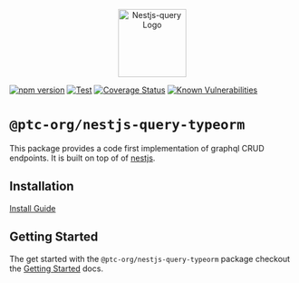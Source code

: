 <p align="center">
  <a href="https://tripss.github.io/nestjs-query" target="blank"><img src="https://tripss.github.io/nestjs-query/img/logo.svg" width="120" alt="Nestjs-query Logo" /></a>
</p>

[![npm version](https://img.shields.io/npm/v/@ptc-org/nestjs-query-typeorm.svg)](https://www.npmjs.org/package/@ptc-org/nestjs-query-graphql)
[![Test](https://github.com/tripss/nestjs-query/workflows/Test/badge.svg?branch=master)](https://github.com/tripss/nestjs-query/actions?query=workflow%3ATest+and+branch%3Amaster+)
[![Coverage Status](https://codecov.io/gh/TriPSs/nestjs-query/branch/master/graph/badge.svg?token=29EX71ID2P)](https://codecov.io/gh/TriPSs/nestjs-query)
[![Known Vulnerabilities](https://snyk.io/test/github/tripss/nestjs-query/badge.svg?targetFile=packages/query-typeorm/package.json)](https://snyk.io/test/github/tripss/nestjs-query?targetFile=packages/query-typeorm/package.json)

# `@ptc-org/nestjs-query-typeorm`

This package provides a code first implementation of graphql CRUD endpoints. It is built on top of
of [nestjs](https://nestjs.com/).

## Installation

[Install Guide](https://tripss.github.io/nestjs-query/docs/introduction/install)

## Getting Started

The get started with the `@ptc-org/nestjs-query-typeorm` package checkout
the [Getting Started](https://tripss.github.io/nestjs-query/docs/persistence/typeorm/getting-started) docs.
